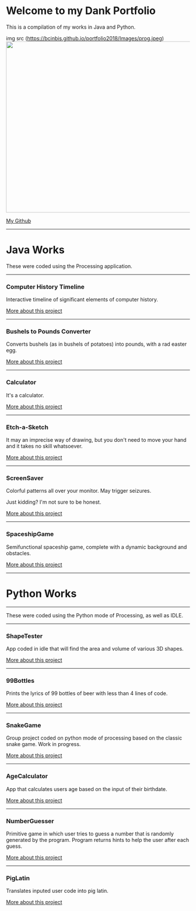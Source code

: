 # Welcome to my Dank Portfolio

This is a compilation of my works in Java and Python.

img src (https://bcinbis.github.io/portfolio2018/Images/prog.jpeg)
<img src = "https://bcinbis.github.io/portfolio2018/Images/prog.jpeg" width = "700" height = "468"/>


[My Github](https://github.com/bcinbis)

---

# Java Works
These were coded using the Processing application. 

---

### Computer History Timeline

Interactive timeline of significant elements of computer history.

[More about this project](https://bcinbis.github.io/portfolio2018/Java/Timeline/)

---

### Bushels to Pounds Converter

Converts bushels (as in bushels of potatoes) into pounds, with a rad easter egg.



[More about this project](https://bcinbis.github.io/portfolio2018/Java/Bushels-Pounds%20Converter/)

---

### Calculator

It's a calculator.



[More about this project](https://bcinbis.github.io/portfolio2018/Java/Calculator/)

---

### Etch-a-Sketch

It may an imprecise way of drawing, but you don't need to move your hand and it takes no skill whatsoever.



[More about this project](https://bcinbis.github.io/portfolio2018/Java/Etch-a-Sketch/)

---

### ScreenSaver

Colorful patterns all over your monitor.  May trigger seizures.  

Just kidding?  I'm not sure to be honest.



[More about this project](https://bcinbis.github.io/portfolio2018/ScreenSaver/)

---

### SpaceshipGame

Semifunctional spaceship game, complete with a dynamic background and obstacles.



[More about this project](https://bcinbis.github.io/portfolio2018/Java/SpaceGame/)

-----------

# Python Works
---
These were coded using the Python mode of Processing, as well as IDLE.

---

### ShapeTester

App coded in idle that will find the area and volume of various 3D shapes.



[More about this project](https://bcinbis.github.io/portfolio2018/Python/ShapeTester/)

---

### 99Bottles

Prints the lyrics of 99 bottles of beer with less than 4 lines of code.



[More about this project](https://bcinbis.github.io/portfolio2018/Python/99Bottles/)

---

### SnakeGame

Group project coded on python mode of processing based on the classic snake game.  Work in progress.



[More about this project](https://bcinbis.github.io/portfolio2018/Python/SnakeGame/)

---

### AgeCalculator

App that calculates users age based on the input of their birthdate.



[More about this project](https://bcinbis.github.io/portfolio2018/Python/AgeCalculator/)

---

### NumberGuesser

Primitive game in which user tries to guess a number that is randomly generated by the program.  Program returns hints to help the user after each guess.



[More about this project](https://bcinbis.github.io/portfolio2018/Python/NumberGuesser/)

---

### PigLatin

Translates inputed user code into pig latin.



[More about this project](https://bcinbis.github.io/portfolio2018/Python/PigLatin/)
